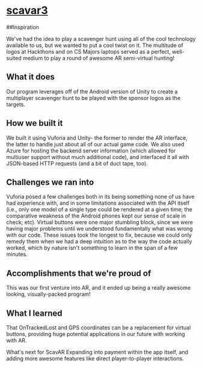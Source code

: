 # [scavar3](http://devpost.com/software/scavar-vuhod1)

##Inspiration

We've had the idea to play a scavenger hunt using all of the cool technology available to us, but we wanted to put a cool twist on it. The multitude of logos at Hackthons and on CS Majors laptops served as a perfect, well-suited medium to play a round of awesome AR semi-virtual hunting!

## What it does

Our program leverages off of the Android version of Unity to create a multiplayer scavenger hunt to be played with the sponsor logos as the targets.

## How we built it

We built it using Vuforia and Unity- the former to render the AR interface, the latter to handle just about all of our actual game code. We also used Azure for hosting the backend server information (which allowed for multiuser support without much additional code), and interfaced it all with JSON-based HTTP requests (and a bit of duct tape, too).

## Challenges we ran into

Vuforia posed a few challenges both in its being something none of us have had experience with, and in some limitations associated with the API itself (i.e., only one model of a single type could be rendered at a given time; the comparative weakness of the Android phones kept our sense of scale in check; etc). Virtual buttons were one major stumbling block, since we were having major problems until we understood fundamentally what was wrong with our code. These issues took the longest to fix, because we could only remedy them when we had a deep intuition as to the way the code actually worked, which by nature isn't something to learn in the span of a few minutes.

## Accomplishments that we're proud of

This was our first venture into AR, and it ended up being a really awesome looking, visually-packed program!

## What I learned
That OnTrackedLost and GPS coordinates can be a replacement for virtual buttons, providing huge potential applications in our future with working with AR.

What's next for ScavAR
Expanding into payment within the app itself, and adding more awesome features like direct player-to-player interactions.
